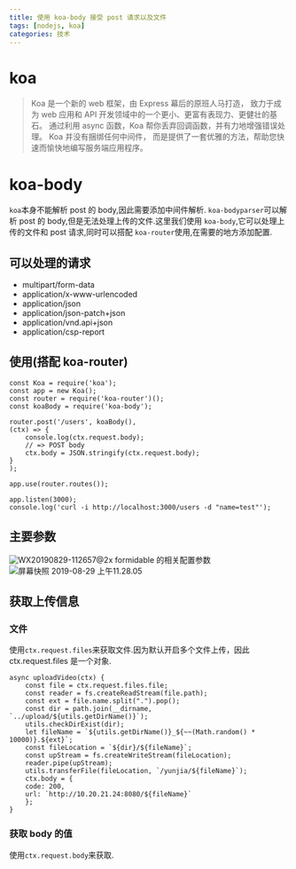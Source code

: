 ```yaml
---
title: 使用 koa-body 接受 post 请求以及文件
tags: [nodejs, koa]
categories: 技术
---
```

# koa
>Koa 是一个新的 web 框架，由 Express 幕后的原班人马打造， 致力于成为 web 应用和 API 开发领域中的一个更小、更富有表现力、更健壮的基石。 通过利用 async 函数，Koa 帮你丢弃回调函数，并有力地增强错误处理。 Koa 并没有捆绑任何中间件， 而是提供了一套优雅的方法，帮助您快速而愉快地编写服务端应用程序。
# koa-body
`koa`本身不能解析 post 的 body,因此需要添加中间件解析.
`koa-bodyparser`可以解析 post 的 body,但是无法处理上传的文件.这里我们使用 `koa-body`,它可以处理上传的文件和 post 请求,同时可以搭配 `koa-router`使用,在需要的地方添加配置.
## 可以处理的请求

* multipart/form-data
* application/x-www-urlencoded
* application/json
* application/json-patch+json
* application/vnd.api+json
* application/csp-report

## 使用(搭配 koa-router)

    const Koa = require('koa');
    const app = new Koa();
    const router = require('koa-router')();
    const koaBody = require('koa-body');

    router.post('/users', koaBody(),
    (ctx) => {
        console.log(ctx.request.body);
        // => POST body
        ctx.body = JSON.stringify(ctx.request.body);
    }
    );

    app.use(router.routes());

    app.listen(3000);
    console.log('curl -i http://localhost:3000/users -d "name=test"');


## 主要参数
![WX20190829-112657@2x](https://i.loli.net/2019/08/29/Sukyz1jWfrXvYsh.png)
formidable 的相关配置参数
![屏幕快照 2019-08-29 上午11.28.05](https://i.loli.net/2019/08/29/XrnDoiH1356K2MW.png)


## 获取上传信息

### 文件

使用`ctx.request.files`来获取文件.因为默认开启多个文件上传，因此 ctx.request.files 是一个对象.

    async uploadVideo(ctx) {
        const file = ctx.request.files.file;
        const reader = fs.createReadStream(file.path);
        const ext = file.name.split(".").pop();
        const dir = path.join(__dirname, `../upload/${utils.getDirName()}`);
        utils.checkDirExist(dir);
        let fileName = `${utils.getDirName()}_${~~(Math.random() * 10000)}.${ext}`;
        const fileLocation = `${dir}/${fileName}`;
        const upStream = fs.createWriteStream(fileLocation);
        reader.pipe(upStream);
        utils.transferFile(fileLocation, `/yunjia/${fileName}`);
        ctx.body = {
        code: 200,
        url: `http://10.20.21.24:8080/${fileName}`
        };
    }

### 获取 body 的值
使用`ctx.request.body`来获取.
